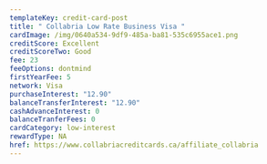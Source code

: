 ```yaml
---
templateKey: credit-card-post
title: " Collabria Low Rate Business Visa "
cardImage: /img/0640a534-9df9-485a-ba81-535c6955ace1.png
creditScore: Excellent
creditScoreTwo: Good
fee: 23
feeOptions: dontmind
firstYearFee: 5
network: Visa
purchaseInterest: "12.90"
balanceTransferInterest: "12.90"
cashAdvanceInterest: 0
balanceTranferFees: 0
cardCategory: low-interest
rewardType: NA
href: https://www.collabriacreditcards.ca/affiliate_collabria
---
```

